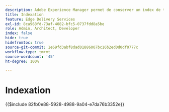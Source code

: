 ```yaml
---
description: Adobe Experience Manager permet de conserver un index de toutes les pages publiées dans une section spécifique de votre site web. Il est généralement utilisé pour créer des listes, des flux et activer des cas d’utilisation de recherche et de filtrage pour vos pages ou fragments de contenu.
title: Indexation
feature: Edge Delivery Services
exl-id: 8ca968fd-73af-4082-bfc5-0737fdd8a5be
role: Admin, Architect, Developer
index: false
hide: true
hidefromtoc: true
source-git-commit: 1e69fd3abf8dad01886007bc16b2ed0d0df0777c
workflow-type: tm+mt
source-wordcount: '45'
ht-degree: 100%

---
```


# Indexation

{{$include 82fb0e88-5928-4988-9a04-e7da76b3352e}}
